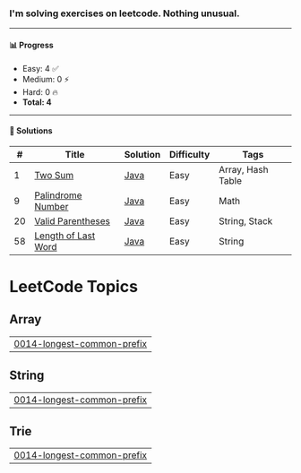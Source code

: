 ### I'm solving exercises on leetcode. Nothing unusual.
---

#### 📊 Progress

- Easy: 4 ✅  
- Medium: 0 ⚡  
- Hard: 0 🔥  
- **Total: 4**

---

#### 📘 Solutions

| #   | Title | Solution | Difficulty | Tags |
|-----|-------|----------|------------|------|
| 1   | [Two Sum](https://leetcode.com/problems/two-sum/) | [Java](0001-two-sum) | Easy | Array, Hash Table |
| 9   | [Palindrome Number](https://leetcode.com/problems/palindrome-number) | [Java](0009-palindrome-number) | Easy | Math |
| 20  | [Valid Parentheses](https://leetcode.com/problems/valid-parentheses) | [Java](0020-valid-parentheses) | Easy | String, Stack |
| 58  | [Length of Last Word](https://leetcode.com/problems/length-of-last-word/) | [Java](0058-length-of-last-word) | Easy | String |

<!---LeetCode Topics Start-->
# LeetCode Topics
## Array
|  |
| ------- |
| [0014-longest-common-prefix](https://github.com/Gushchin-A/my-kata-in-leetcode/tree/master/0014-longest-common-prefix) |
## String
|  |
| ------- |
| [0014-longest-common-prefix](https://github.com/Gushchin-A/my-kata-in-leetcode/tree/master/0014-longest-common-prefix) |
## Trie
|  |
| ------- |
| [0014-longest-common-prefix](https://github.com/Gushchin-A/my-kata-in-leetcode/tree/master/0014-longest-common-prefix) |
<!---LeetCode Topics End-->